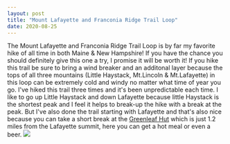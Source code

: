 ```yaml
---
layout: post
title: "Mount Lafayette and Franconia Ridge Trail Loop"
date: 2020-08-25
---
```


The Mount Lafayette and Franconia Ridge Trail Loop is by far my favorite hike of all time in both Maine & New Hampshire! If you have the chance you should definitely give this one a try, I promise it will be worth it! If you hike this trail be sure to bring a wind breaker and an additonal layer because the tops of all three mountains (Little Haystack, Mt.Lincoln & Mt.Lafayette) in this loop can be extremely cold and windy no matter what time of year you go. I've hiked this trail three times and it's been unpredictable each time. I like to go up Little Haystack and down Lafayette because little Haystack is the shortest peak and I feel it helps to break-up the hike with a break at the peak. But I've also done the trail starting with Lafayette and that's also nice because you can take a short break at the [Greenleaf Hut](https://www.outdoors.org/lodging-camping/huts/greenleaf) which is just 1.2 miles from the Lafayette summit, here you can get a hot meal or even a beer. 
![](LafayetteLoopMap.PNG)

